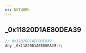 ```yaml
---
ns: NETWORK
---
```

## _0x11820D1AE80DEA39

```c
// 0x11820D1AE80DEA39
Any _0x11820D1AE80DEA39();
```


